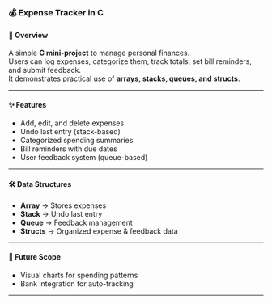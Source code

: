 ### 💰 Expense Tracker in C

#### 📌 Overview
A simple **C mini-project** to manage personal finances.  
Users can log expenses, categorize them, track totals, set bill reminders, and submit feedback.  
It demonstrates practical use of **arrays, stacks, queues, and structs**.  

---

#### ✨ Features
- Add, edit, and delete expenses  
- Undo last entry (stack-based)  
- Categorized spending summaries  
- Bill reminders with due dates  
- User feedback system (queue-based)  

---

#### 🛠️ Data Structures
- **Array** → Stores expenses  
- **Stack** → Undo last entry  
- **Queue** → Feedback management  
- **Structs** → Organized expense & feedback data  

---

#### 🚀 Future Scope
- Visual charts for spending patterns  
- Bank integration for auto-tracking

---
